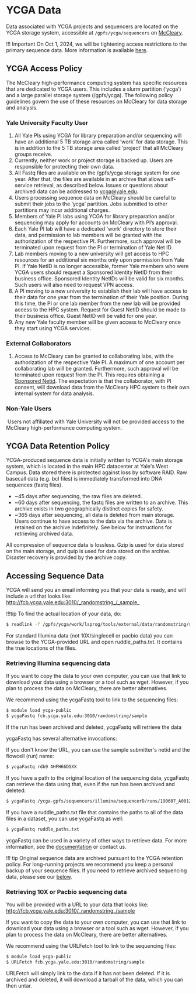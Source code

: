 # YCGA Data

Data associated with YCGA projects and sequencers are located on the YCGA storage system, accessible at `/gpfs/ycga/sequencers` on [McCleary](/clusters/mccleary).

!!! Important
On Oct 1, 2024, we will be tightening access restrictions to the primary sequence data.  More information is available
[here](/data/ycga-permissions).

## YCGA Access Policy

The McCleary high-performance computing system has specific resources that are dedicated to
YCGA users. This includes a slurm partition (‘ycga’) and a large parallel storage system
(/gpfs/ycga). The following policy guidelines govern the use of these resources on McCleary for
data storage and analysis.

### Yale University Faculty User
1. All Yale PIs using YCGA for library preparation and/or sequencing will have an
additional 5 TB storage area called ‘work’ for data storage. This is in addition to the 5
TB storage area called ‘project’ that all McCleary groups receive.
2. Currently, neither work or project storage is backed up. Users are responsible for
protecting their own data.
3. All Fastq files are available on the /gpfs/ycga storage system for one year. After that, the
files are available in an archive that allows self-service retrieval, as described below. Issues or questions about archived data can be addressed to ycga@yale.edu.
4. Users processing sequence data on McCleary should be careful to submit their jobs to the
‘ycga’ partition. Jobs submitted to other partitions may incur additional charges.
5. Members of Yale PI labs using YCGA for library preparation and/or sequencing may
apply for accounts on McCleary with PI’s approval.
6. Each Yale PI lab will have a dedicated 'work' directory to store their data, and permission
to lab members will be granted with the authorization of the respective PI. Furthermore,
such approval will be terminated upon request from the PI or termination of Yale Net ID.
7. Lab members moving to a new university will get access to HPC resources for an
additional six months only upon permission from Yale PI. If Yale NetID is no longer
accessible, former Yale members who were YCGA users should request a Sponsored
Identity NetID from their business office. Sponsored Identity NetIDs will be valid for six
months. Such users will also need to request VPN access.
8. A PI moving to a new university to establish their lab will have access to their data for
one year from the termination of their Yale position. During this time, the PI or one lab
member from the new lab will be provided access to the HPC system. Request for Guest
NetID should be made to their business office. Guest NetID will be valid for one year.
9. Any new Yale faculty member will be given access to McCleary once they start using
YCGA services.

### External Collaborators
1. Access to McCleary can be granted to collaborating labs, with the authorization of the
respective Yale PI. A maximum of one account per collaborating lab will be granted.
Furthermore, such approval will be terminated upon request from the PI.
This requires obtaining a [Sponsored Netid](/clusters-at-yale/access/accounts/#external-collaborators).
The expectation is that the collaborator, with PI consent, will
download data from the McCleary HPC system to their own internal system for data
analysis.

### Non-Yale Users
 Users not affiliated with Yale University will not be provided access to the McCleary high-performance computing system.

## YCGA Data Retention Policy

YCGA-produced sequence data is initially written to YCGA's main storage system, which is located in the main HPC datacenter at Yale's West Campus. Data stored there is protected against loss by software RAID.  Raw basecall data (e.g. bcl files) is immediately transformed into DNA sequences (fastq files).

- ~45 days after sequencing, the raw files are deleted.
- ~60 days after sequencing, the fastq files are written to an archive.  This archive exists in two geographically distinct copies for safety.
- ~365 days after sequencing, all data is deleted from main storage.  Users continue to have access to the data via the archive.  Data is retained on the archive indefinitely.  See below for instructions for retrieving archived data.

All compression of sequence data is lossless.  Gzip is used for data stored on the main storage, and quip is used for data stored on the archive.
Disaster recovery is provided by the archive copy.

## Accessing Sequence Data

YCGA will send you an email informing you that your data is ready, and will include a url that looks like:
http://fcb.ycga.yale.edu:3010/_randomstring_/_sample_

!!!tip
To find the actual location of your data, do:
``` bash
$ readlink -f /gpfs/ycga/work/lsprog/tools/external/data/randomstring/sample_dir_YourSampleNumber
```
For standard Illumina data (not 10X/singlecell or pacbio data) 
you can browse to the YCGA-provided URL and open ruddle_paths.txt.  It contains the 
true locations of the files.

### Retrieving Illumina sequencing data

If you want to copy the data to your own computer, you can use that link to download your data using a browser or a tool such
as wget.  However, if you plan to process the data on McCleary, there are better alternatives.

We recommend using the ycgaFastq tool to link to the sequencing files:
```bash
$ module load ycga-public
$ ycgaFastq fcb.ycga.yale.edu:3010/randomstring/sample
```

If the run has been archived and deleted, ycgaFastq will retrieve the data

ycgaFastq has several alternative invocations:

If you don't know the URL, you can use the 
sample submitter's netid and the flowcell (run) name:

```bash
$ ycgaFastq rdb9 AHFH66DSXX
```

If you have a path to the original location of the sequencing data, ycgaFastq can retrieve the data using that, even if the run has been archived and deleted:
```bash
$ ycgaFastq /ycga-gpfs/sequencers/illumina/sequencerD/runs/190607_A00124_0104_AHLF3MMSXX/Data/Intensities/BaseCalls/Unaligned-2/Project_Lz438
```

If you have a ruddle_paths.txt file that contains the paths to all of the data files in a dataset, you can
use ycgaFastq as well:

```bash
$ ycgaFastq ruddle_paths.txt
```

ycgaFastq can be used in a variety of other ways to retrieve data.  For more information, see the [documentation](http://campuspress.yale.edu/knightlab/ruddle/ycgafastq) or contact us.

!!! tip
    Original sequence data are archived pursuant to the YCGA retention policy. For long-running projects we recommend you keep a personal backup of your sequence files. If you need to retrieve archived sequencing data, please see our [below](/data/ycga-data/#retrieve-data-from-the-archive).

### Retrieving 10X or Pacbio sequencing data
You will be provided with a URL to your data that looks like:
http://fcb.ycga.yale.edu:3010/_randomstring_/sample

If you want to copy the data to your own computer, you can use that link to download your data using a browser or a tool such
as wget.  However, if you plan to process the data on McCleary, there are better alternatives.

We recommend using the URLFetch tool to link to the sequencing files:
```bash
$ module load ycga-public
$ URLFetch fcb.ycga.yale.edu:3010/randomstring/sample
```

URLFetch will simply link to the data if it has not been deleted.  If it is archived and deleted, it will
download a tarball of the data, which you can then untar.


